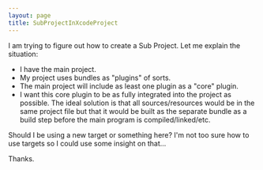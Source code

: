 ```yaml
---
layout: page
title: SubProjectInXcodeProject
---
```


I am trying to figure out how to create a Sub Project.  Let me explain the situation:


* I have the main project.
* My project uses bundles as "plugins" of sorts.
* The main project will include as least one plugin as a "core" plugin.
* I want this core plugin to be as fully integrated into the project as possible.  The ideal solution is that all sources/resources would be in the same project file but that it would be built as the separate bundle as a build step before the main program is compiled/linked/etc.


Should I be using a new target or something here?  I'm not too sure how to use targets so I could use some insight on that...

Thanks.
